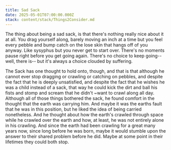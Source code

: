 ```yaml
---
title: Sad Sack
date: 2025-05-01T07:00:00.000Z
stack: content/stack/Things2Consider.md
---
```


The thing about being a sad sack, is that there's nothing really nice about it at all. You drag yourself along, barely moving an inch at a time but you feel every pebble and bump catch on the lose skin that hangs off of you anyway. Like sysyphus but you never get to start over. There's no moments pause right before you get going again. There's no choice to keep going-- well, there is-- but it's always a choice clouded by suffering. 

The Sack has one thought to hold onto, though, and that is that although he cannot ever stop dragging or crawling or catching on pebbles, and despite the fact that he is deeply unsatisfied, and despite the fact that he wishes he was a child instead of a sack, that way he could kick the dirt and ball his fists and stomp and scream that he didn't \~want to crawl along all day. Although all of those things bothered the sack, he found comfort in the thought that the earth was carrying him. And maybe it was the earths fault that he was in this position, but he liked the idea of being carried nonetheless. And he thought about how the earth's crawled through space while he crawled over the earth and how, at least, he was not entirely alone in his crawling. And since the earth had been crawling for a great many years now, since long before he was born, maybe it would stumble upon the answer to their shared problem before he did. Maybe at some point in their lifetimes they could both stop. 
